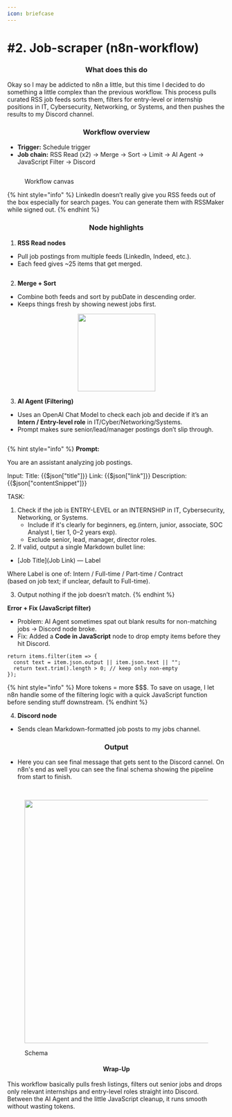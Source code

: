 ```yaml
---
icon: briefcase
---
```


# #2. Job-scraper (n8n-workflow)

<h3 align="center">What does this do</h3>

Okay so I may be addicted to n8n a little, but this time I decided to do something a little complex than the previous workflow. This process pulls curated RSS job feeds sorts them, filters for entry-level or internship positions in IT, Cybersecurity, Networking, or Systems, and then pushes the results to my Discord channel.



<h3 align="center">Workflow overview</h3>

* **Trigger:** Schedule trigger
* **Job chain:** RSS Read (x2) → Merge → Sort → Limit → AI Agent → JavaScript Filter → Discord

<figure><img src="../../../.gitbook/assets/4e1c88bc-db7d-4252-9c73-ef5b437c9b9e.png" alt=""><figcaption><p>Workflow canvas</p></figcaption></figure>

{% hint style="info" %}
LinkedIn doesn’t really give you RSS feeds out of the box especially for search pages. You can generate them with RSSMaker while signed out.
{% endhint %}



<h3 align="center">Node highlights</h3>

1. **RSS Read nodes**

* Pull job postings from multiple feeds (LinkedIn, Indeed, etc.).
* Each feed gives \~25 items that get merged.

<figure><img src="../../../.gitbook/assets/f18c1fd8-a669-4886-b200-848902df0d05.png" alt=""><figcaption></figcaption></figure>

2. **Merge + Sort**

* Combine both feeds and sort by pubDate in descending order.
* Keeps things fresh by showing newest jobs first.

<div align="center" data-full-width="true"><figure><img src="../../../.gitbook/assets/3f333013-7822-49ce-857b-baab466c0390.png" alt="" width="179"><figcaption></figcaption></figure></div>

3. **AI Agent (Filtering)**

* Uses an OpenAI Chat Model to check each job and decide if it’s an **Intern / Entry-level role** in IT/Cyber/Networking/Systems.
* Prompt makes sure senior/lead/manager postings don’t slip through.

<figure><img src="../../../.gitbook/assets/229b8814-b722-4015-94d3-00c9da411add (1).png" alt=""><figcaption></figcaption></figure>

{% hint style="info" %}
**Prompt:**&#x20;

You are an assistant analyzing job postings.

Input: Title: \{{$json\["title"]\}} Link: \{{$json\["link"]\}} Description: \{{$json\["contentSnippet"]\}}

TASK:

1. Check if the job is ENTRY-LEVEL or an INTERNSHIP in IT, Cybersecurity, Networking, or Systems.
   * Include if it's clearly for beginners, eg.(intern, junior, associate, SOC Analyst I, tier 1, 0–2 years exp).
   * Exclude senior, lead, manager, director roles.
2. If valid, output a single Markdown bullet line:

* \[Job Title]\(Job Link) — Label

Where Label is one of: Intern / Full-time / Part-time / Contract\
(based on job text; if unclear, default to Full-time).

3. Output nothing if the job doesn’t match.
{% endhint %}

**Error + Fix (JavaScript filter)**

* Problem: AI Agent sometimes spat out blank results for non-matching jobs → Discord node broke.
* Fix: Added a **Code in JavaScript** node to drop empty items before they hit Discord.

```
return items.filter(item => {
  const text = item.json.output || item.json.text || "";
  return text.trim().length > 0; // keep only non-empty
});
```

{% hint style="info" %}
More tokens = more \$$$. To save on usage, I let n8n handle some of the filtering logic with a quick JavaScript function before sending stuff downstream.
{% endhint %}

4. **Discord node**

* Sends clean Markdown-formatted job posts to my jobs channel.



<h3 align="center">Output</h3>

* Here you can see final message that gets sent to the Discord cannel. On n8n's end as well you can see the final schema showing the pipeline from start to finish.&#x20;

<p align="center"> <img src="../../../.gitbook/assets/image.png" alt=""> <img src="../../../.gitbook/assets/FF90F71C-6F99-4D9E-BF00-39F34A7B13C8 (1).jpeg" alt=""></p>

<figure><img src="../../../.gitbook/assets/Screenshot 2025-09-16 174625.png" alt="" width="561"><figcaption><p>Schema</p></figcaption></figure>

<h4 align="center">Wrap-Up</h4>

This workflow basically pulls fresh listings, filters out senior jobs and drops only relevant internships and entry-level roles straight into Discord. Between the AI Agent and the little JavaScript cleanup, it runs smooth without wasting tokens.&#x20;

